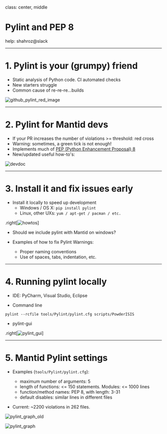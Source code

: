 class: center, middle

# Pylint and PEP 8

help: shahroz@slack

---

# 1. Pylint is your (grumpy) friend

* Static analysis of Python code. CI automated checks
* New starters struggle
* Common cause of re-re-re...builds

![github_pylint_red_image](https://raw.githubusercontent.com/mantidproject/documents/master/Presentations/DevMeetings/2016-01/pylint_pep8/github_ci_pylint_red_cross.png)

---

# 2. Pylint for Mantid devs

* If your PR increases the number of violations >= threshold: red cross
* Warning: sometimes, a green tick is not enough!
* Implements much of [PEP (Python Enhancement Proposal) 8](https://www.python.org/dev/peps/pep-0008/)
* New/updated useful how-to's:

![devdoc](https://raw.githubusercontent.com/mantidproject/documents/master/Presentations/DevMeetings/2016-01/pylint_pep8/doc_development_cut_70.png)

---

# 3. Install it and fix issues early

* Install it locally to speed up development
  - Windows / OS X: `pip install pylint`
  - Linux, other UXs: `yum / apt-get / pacman / etc.`

.right[![howtos](https://raw.githubusercontent.com/mantidproject/documents/master/Presentations/DevMeetings/2016-01/pylint_pep8/doc_howtos.png)]
  
* Should we include pylint with Mantid on windows?

* Examples of how to fix Pylint Warnings:

  - Proper naming conventions
  - Use of spaces, tabs, indentation, etc.

---

# 4. Running pylint locally

* IDE: PyCharm, Visual Studio, Eclipse

* Command line
```
pylint --rcfile tools/Pylint/pylint.cfg scripts/PowderISIS
```

* pylint-gui

.right[![pylint_gui](https://raw.githubusercontent.com/mantidproject/documents/master/Presentations/DevMeetings/2016-01/pylint_pep8/pylint_gui_shot.png)]

---

# 5. Mantid Pylint settings

* Examples (`tools/Pylint/pylint.cfg`):
  - maximum number of arguments: 5
  - length of functions: <= 150 statements. Modules: <= 1000 lines
  - function/method names: PEP 8, with length: 3-31
  - default disables: similar lines in different files

* Current: ~2200 violations in 262 files.

![pylint_graph_old](https://raw.githubusercontent.com/mantidproject/documents/master/Presentations/DevMeetings/2016-01/pylint_pep8/pylint_graph_old.png)

![pylint_graph](https://raw.githubusercontent.com/mantidproject/documents/master/Presentations/DevMeetings/2016-01/pylint_pep8/pylint_graph.png)
